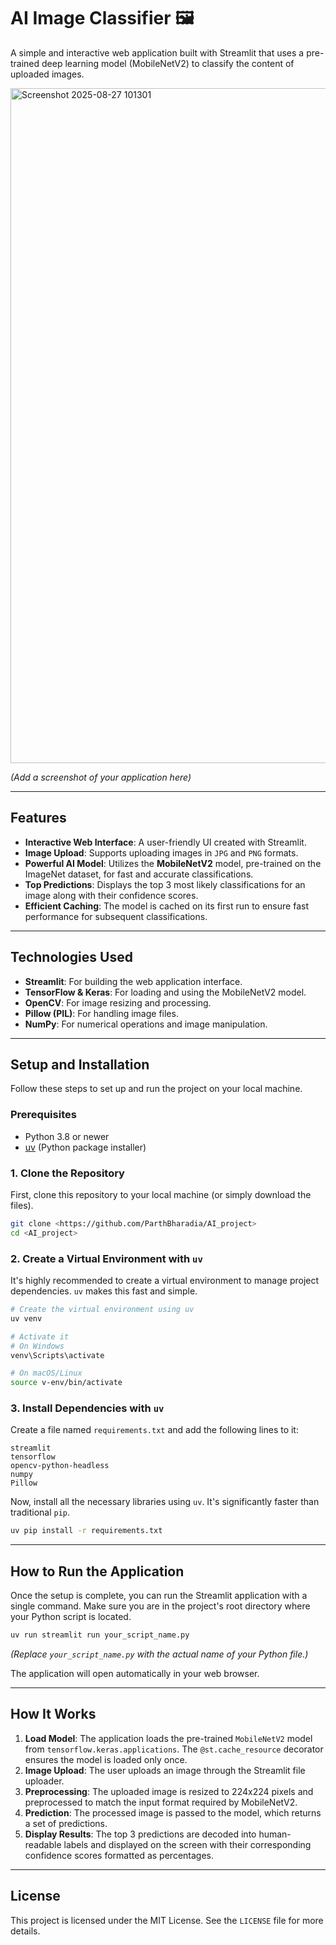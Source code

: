 # AI Image Classifier 🖼️

A simple and interactive web application built with Streamlit that uses a pre-trained deep learning model (MobileNetV2) to classify the content of uploaded images.

<img width="1920" height="1080" alt="Screenshot 2025-08-27 101301" src="https://github.com/user-attachments/assets/97df7b91-6e26-4616-9aae-c284ed75e5ce" />


*(Add a screenshot of your application here)*

---

## Features

-   **Interactive Web Interface**: A user-friendly UI created with Streamlit.
-   **Image Upload**: Supports uploading images in `JPG` and `PNG` formats.
-   **Powerful AI Model**: Utilizes the **MobileNetV2** model, pre-trained on the ImageNet dataset, for fast and accurate classifications.
-   **Top Predictions**: Displays the top 3 most likely classifications for an image along with their confidence scores.
-   **Efficient Caching**: The model is cached on its first run to ensure fast performance for subsequent classifications.

---

## Technologies Used

-   **Streamlit**: For building the web application interface.
-   **TensorFlow & Keras**: For loading and using the MobileNetV2 model.
-   **OpenCV**: For image resizing and processing.
-   **Pillow (PIL)**: For handling image files.
-   **NumPy**: For numerical operations and image manipulation.

---

## Setup and Installation

Follow these steps to set up and run the project on your local machine.

### Prerequisites

-   Python 3.8 or newer
-   [uv](https://github.com/astral-sh/uv) (Python package installer)

### 1. Clone the Repository

First, clone this repository to your local machine (or simply download the files).

```bash
git clone <https://github.com/ParthBharadia/AI_project>
cd <AI_project>
```

### 2. Create a Virtual Environment with `uv`

It's highly recommended to create a virtual environment to manage project dependencies. `uv` makes this fast and simple.

```bash
# Create the virtual environment using uv
uv venv

# Activate it
# On Windows
venv\Scripts\activate

# On macOS/Linux
source v-env/bin/activate
```

### 3. Install Dependencies with `uv`

Create a file named `requirements.txt` and add the following lines to it:

```
streamlit
tensorflow
opencv-python-headless
numpy
Pillow
```

Now, install all the necessary libraries using `uv`. It's significantly faster than traditional `pip`.

```bash
uv pip install -r requirements.txt
```

---

## How to Run the Application

Once the setup is complete, you can run the Streamlit application with a single command. Make sure you are in the project's root directory where your Python script is located.

```bash
uv run streamlit run your_script_name.py
```
*(Replace `your_script_name.py` with the actual name of your Python file.)*

The application will open automatically in your web browser.

---

## How It Works

1.  **Load Model**: The application loads the pre-trained `MobileNetV2` model from `tensorflow.keras.applications`. The `@st.cache_resource` decorator ensures the model is loaded only once.
2.  **Image Upload**: The user uploads an image through the Streamlit file uploader.
3.  **Preprocessing**: The uploaded image is resized to 224x224 pixels and preprocessed to match the input format required by MobileNetV2.
4.  **Prediction**: The processed image is passed to the model, which returns a set of predictions.
5.  **Display Results**: The top 3 predictions are decoded into human-readable labels and displayed on the screen with their corresponding confidence scores formatted as percentages.

---

## License

This project is licensed under the MIT License. See the `LICENSE` file for more details.
